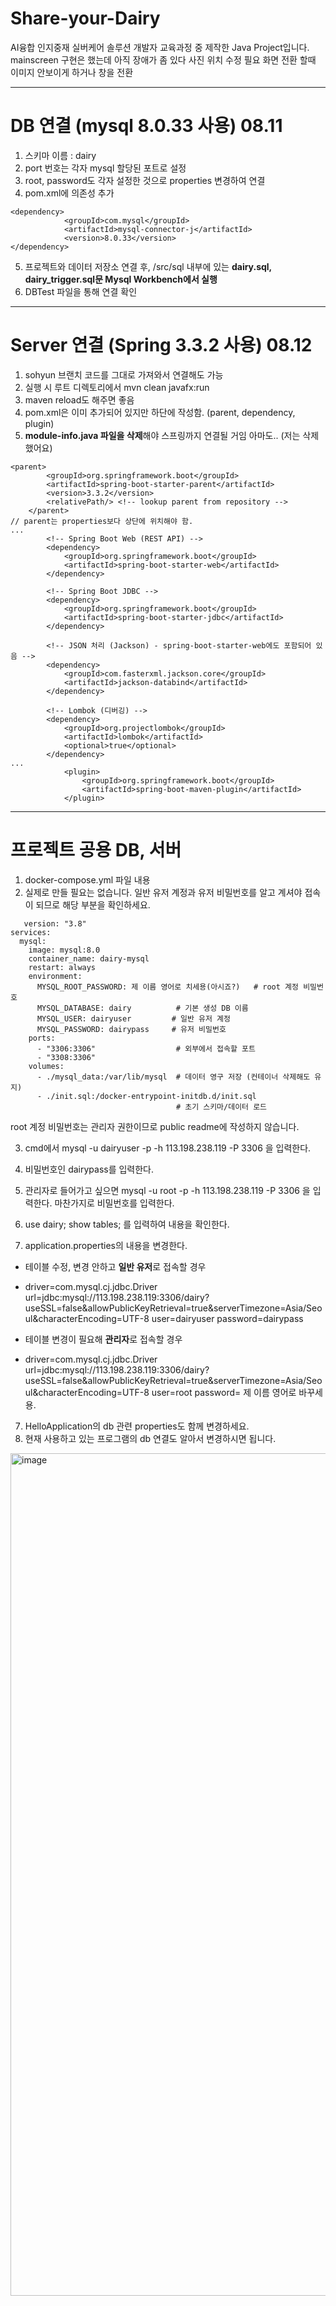 # Share-your-Dairy
AI융합 인지중재 실버케어 솔루션 개발자 교육과정 중 제작한 Java Project입니다. 
mainscreen 구현은 했는데 아직 장애가 좀 있다 사진 위치 수정 필요 화면 전환 할때 이미지 안보이게 하거나 창을 전환


----------
# DB 연결 (mysql 8.0.33 사용) 08.11
1. 스키마 이름 : dairy
2. port 번호는 각자 mysql 할당된 포트로 설정
3. root, password도 각자 설정한 것으로 properties 변경하여 연결
4. pom.xml에 의존성 추가
```
<dependency>
            <groupId>com.mysql</groupId>
            <artifactId>mysql-connector-j</artifactId>
            <version>8.0.33</version>
</dependency>
```
5. 프로젝트와 데이터 저장소 연결 후, /src/sql 내부에 있는 **dairy.sql, dairy_trigger.sql문 Mysql Workbench에서 실행**
6. DBTest 파일을 통해 연결 확인

-----------
# Server 연결 (Spring 3.3.2 사용) 08.12
1. sohyun 브랜치 코드를 그대로 가져와서 연결해도 가능
2. 실행 시 루트 디렉토리에서 mvn clean javafx:run
3. maven reload도 해주면 좋음
4. pom.xml은 이미 추가되어 있지만 하단에 작성함. (parent, dependency, plugin)
5. **module-info.java 파일을 삭제**해야 스프링까지 연결될 거임 아마도.. (저는 삭제했어요)
```
<parent>
        <groupId>org.springframework.boot</groupId>
        <artifactId>spring-boot-starter-parent</artifactId>
        <version>3.3.2</version>
        <relativePath/> <!-- lookup parent from repository -->
    </parent>
// parent는 properties보다 상단에 위치해야 함.
...
        <!-- Spring Boot Web (REST API) -->
        <dependency>
            <groupId>org.springframework.boot</groupId>
            <artifactId>spring-boot-starter-web</artifactId>
        </dependency>

        <!-- Spring Boot JDBC -->
        <dependency>
            <groupId>org.springframework.boot</groupId>
            <artifactId>spring-boot-starter-jdbc</artifactId>
        </dependency>

        <!-- JSON 처리 (Jackson) - spring-boot-starter-web에도 포함되어 있음 -->
        <dependency>
            <groupId>com.fasterxml.jackson.core</groupId>
            <artifactId>jackson-databind</artifactId>
        </dependency>

        <!-- Lombok (디버깅) -->
        <dependency>
            <groupId>org.projectlombok</groupId>
            <artifactId>lombok</artifactId>
            <optional>true</optional>
        </dependency>
...
            <plugin>
                <groupId>org.springframework.boot</groupId>
                <artifactId>spring-boot-maven-plugin</artifactId>
            </plugin>
```

----

# 프로젝트 공용 DB, 서버

1. docker-compose.yml 파일 내용
2. 실제로 만들 필요는 없습니다. 일반 유저 계정과 유저 비밀번호를 알고 계셔야 접속이 되므로 해당 부분을 확인하세요. 
```
   version: "3.8"
services:
  mysql:
    image: mysql:8.0
    container_name: dairy-mysql
    restart: always
    environment:
      MYSQL_ROOT_PASSWORD: 제 이름 영어로 치세용(아시죠?)   # root 계정 비밀번호
      MYSQL_DATABASE: dairy          # 기본 생성 DB 이름
      MYSQL_USER: dairyuser         # 일반 유저 계정
      MYSQL_PASSWORD: dairypass     # 유저 비밀번호
    ports:
      - "3306:3306"                  # 외부에서 접속할 포트
      - "3308:3306" 
    volumes:
      - ./mysql_data:/var/lib/mysql  # 데이터 영구 저장 (컨테이너 삭제해도 유지)
      - ./init.sql:/docker-entrypoint-initdb.d/init.sql
                                     # 초기 스키마/데이터 로드
```

root 계정 비밀번호는 관리자 권한이므로 public readme에 작성하지 않습니다.

3. cmd에서 mysql -u dairyuser -p -h 113.198.238.119 -P 3306 을 입력한다.
4. 비밀번호인 dairypass를 입력한다.
5. 관리자로 들어가고 싶으면 mysql -u root -p -h 113.198.238.119 -P 3306 을 입력한다. 마찬가지로 비밀번호를 입력한다.
6. use dairy;
show tables; 를 입력하여 내용을 확인한다.

7. application.properties의 내용을 변경한다.

- 테이블 수정, 변경 안하고 **일반 유저**로 접속할 경우
- driver=com.mysql.cj.jdbc.Driver
url=jdbc:mysql://113.198.238.119:3306/dairy?useSSL=false&allowPublicKeyRetrieval=true&serverTimezone=Asia/Seoul&characterEncoding=UTF-8
user=dairyuser
password=dairypass

- 테이블 변경이 필요해 **관리자**로 접속할 경우
- driver=com.mysql.cj.jdbc.Driver
url=jdbc:mysql://113.198.238.119:3306/dairy?useSSL=false&allowPublicKeyRetrieval=true&serverTimezone=Asia/Seoul&characterEncoding=UTF-8
user=root
password= 제 이름 영어로 바꾸세용.

7. HelloApplication의 db 관련 properties도 함께 변경하세요.
8. 현재 사용하고 있는 프로그램의 db 연결도 알아서 변경하시면 됩니다.
<img width="1614" height="1348" alt="image" src="https://github.com/user-attachments/assets/2608401a-0b05-46b2-ab13-9a6beb4af5ac" />
